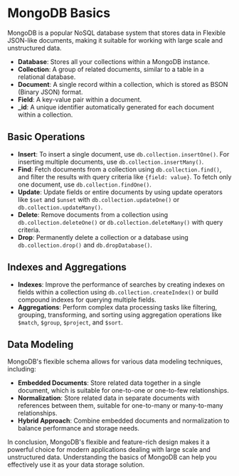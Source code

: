 # MongoDB Basics

MongoDB is a popular NoSQL database system that stores data in Flexible JSON-like documents, making it suitable for working with large scale and unstructured data.

- **Database**: Stores all your collections within a MongoDB instance.
- **Collection**: A group of related documents, similar to a table in a relational database.
- **Document**: A single record within a collection, which is stored as BSON (Binary JSON) format.
- **Field**: A key-value pair within a document.
- **\_id**: A unique identifier automatically generated for each document within a collection.

## Basic Operations

- **Insert**: To insert a single document, use `db.collection.insertOne()`. For inserting multiple documents, use `db.collection.insertMany()`.
- **Find**: Fetch documents from a collection using `db.collection.find()`, and filter the results with query criteria like `{field: value}`. To fetch only one document, use `db.collection.findOne()`.
- **Update**: Update fields or entire documents by using update operators like `$set` and `$unset` with `db.collection.updateOne()` or `db.collection.updateMany()`.
- **Delete**: Remove documents from a collection using `db.collection.deleteOne()` or `db.collection.deleteMany()` with query criteria.
- **Drop**: Permanently delete a collection or a database using `db.collection.drop()` and `db.dropDatabase()`.

## Indexes and Aggregations

- **Indexes**: Improve the performance of searches by creating indexes on fields within a collection using `db.collection.createIndex()` or build compound indexes for querying multiple fields.
- **Aggregations**: Perform complex data processing tasks like filtering, grouping, transforming, and sorting using aggregation operations like `$match`, `$group`, `$project`, and `$sort`.

## Data Modeling

MongoDB's flexible schema allows for various data modeling techniques, including:

- **Embedded Documents**: Store related data together in a single document, which is suitable for one-to-one or one-to-few relationships.
- **Normalization**: Store related data in separate documents with references between them, suitable for one-to-many or many-to-many relationships.
- **Hybrid Approach**: Combine embedded documents and normalization to balance performance and storage needs.

In conclusion, MongoDB's flexible and feature-rich design makes it a powerful choice for modern applications dealing with large scale and unstructured data. Understanding the basics of MongoDB can help you effectively use it as your data storage solution.
